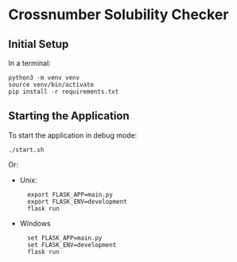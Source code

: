 # Crossnumber Solubility Checker

## Initial Setup

In a terminal:

    python3 -m venv venv
    source venv/bin/activate
    pip install -r requirements.txt

## Starting the Application

To start the application in debug mode:

`./start.sh`

Or:

* Unix:

        export FLASK_APP=main.py
        export FLASK_ENV=development
        flask run

* Windows

        set FLASK_APP=main.py
        set FLASK_ENV=development
        flask run
